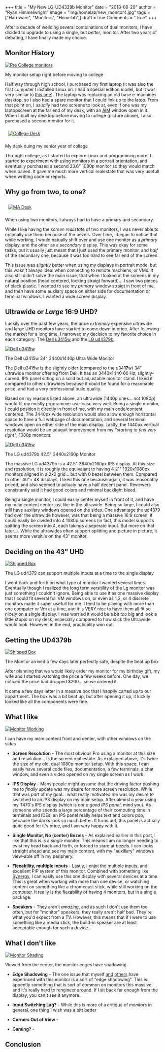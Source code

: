 +++
title  = "My New LG-UD4329b Monitor"
date   = "2018-09-20"
author = "Ryan Himmelwright"
image  = "img/homelab/new_monitor4.jpg"
tags   = ["Hardware", "Monitors", "Homelab",]
draft  = true
Comments = "True"
+++

After a decade of weilding several combinations of dual monitors, I
have dicided to upgrade to using a single, but *better*,
monitor. After two years of debating, I have finally made my choice.

<!--more-->

## Monitor History
<a href="../../img/posts/new-lgud4379b-monitor/pre-college-monitors.jpg"><img alt="Pre College monitors" src="../../img/posts/new-lgud4379b-monitor/pre-college-monitors.jpg" style="max-width: 100%;"/></a>
<div class="caption">My monitor setup right before moving to college</div>

Half way through high school, I purchased my first laptop (it was also
the first computer I installed Linux on. I had a special edition
model, but it was very similar to [this
one](https://www.cnet.com/products/hp-pavilion-dv6000/specs/)). The
laptop was replacing an old base e-machines desktop, so I also had a
spare monitor that I could link up to the latop. From that point on, I
*usually* had two screens to look at, even if one was my laptopscreen
at the far end of my desk, with an
[AIM](https://en.wikipedia.org/wiki/AIM_(software)) window open in
it. When I built my desktop before moving to college (picture above), I
also purchased a second monitor for it.

<a href="../../img/posts/new-lgud4379b-monitor/college-desk.jpg"><img alt="College Desk" src="../../img/posts/new-lgud4379b-monitor/college-desk.jpg" style="max-width: 100%; padding: 10px;"/></a>
<div class="caption">My desk duing my senior year of collage</div>

Throught college, as I started to explore Linux and programming more,
I started to experiment with using monitors in a portrait orientation,
and eventually purchased a second 23.6" 1080p monitor so they would
match when paired. It gave me much more vertical realestate that was
very usefull when writting code or reports.

## Why go from two, to one?
<a href="../../img/homelab/kadabra1.jpg"><img alt="MA Desk" src="../../img/homelab/kadabra1.jpg" style="max-width: 100%; padding: 10px;"/></a>
<div class="caption">When using two monitors, I always had to have a primary and secondary.</div>

While I like having the *screen realistate* of two monitors, I was
never able to optimally use them because of the bezels. Over time, I
began to notice that while working, I would natually shift over and
use one monitor as a *primary* display, and the other as a *secondary*
display. This was okay for some tasks, but it usually just meant that
I just used the primary monitor, and *half* of the secondary one,
because it was too hard to see far end of the screen. 

This issue was *slightly* better when using my displays in portrait
mode, but this wasn't always ideal when connecting to remote machiens,
or VMs. It also still didn't solve the main issue, that when I looked
at the screens in my natural position (head centered, looking straigt
forward)... I saw two pieces of black plastic. I wanted to see my
*primary* window straigt in front of me, and then have some auxilary
space on either side for documentation or terminal windows. I wanted a
wide screen display.

## Ultrawide or *Large* 16:9 UHD?

Luckily over the past few years, the once *extremely* expensive
ultrawide and large UHD monitors have started to come down in
price. After following the market for a long time, I narrowed my
decision to my favorite choice in each category: The [Dell
u3415w](https://www.dell.com/en-us/shop/dell-ultrasharp-34-curved-ultrawide-monitor-u3415w/apd/210-adtr/monitors-monitor-accessories)
and the [LG ud4379b](https://www.lg.com/us/monitors/lg-43UD79-B-4k-uhd-led-monitor).

<a href="../../img/posts/new-lgud4379b-monitor/dellu3415w.jpg"><img alt="Dell u3415w" src="../../img/posts/new-lgud4379b-monitor/dellu3415w.jpg" style="max-width: 100%;"/></a>
<div class="caption">The Dell u3415w 34" 3440x1440p Ultra Wide Monitor </div>

The Dell u3415w is the slightly older (compared to the
[u34**17**w](https://www.dell.com/ed/business/p/dell-u3417w-monitor/pd))
34" ultrawide monitor offering from Dell. It has an 3440x1440 60 Hz,
slightly-curved, IPS panel sitting on a solid but adjustable monitor
stand. I liked it compared to other ultrawides because it could be
found for a reasonable price, and had a very professional build
quality.

Based on my reasons listed above, an ultrawide (1440p ones... not
1080p) would fit my mostly programmer use-case very well. Being a
single monitor, I could position it directly in front of me, with my
main code/content centered. The 3440px wide resolution would also
allow enough horizontal space to have a full webpage of documentation,
and several terminal windows open on either side of the main
display. Lastly, the 1440px vertical resolution would be an adaquit
improvement from my *"starting to feel very tight"*, 1080p monitors.

<a href="../../img/posts/new-lgud4379b-monitor/ud4379b.jpg"><img alt="Dell u3415w" src="../../img/posts/new-lgud4379b-monitor/ud4379b.jpg" style="max-width: 100%;"/></a>
<div class="caption">The LG ud4379b 42.5" 3440x2160p Monitor</div>

The massive LG ud4379b is a 42.5" 3840x2160px IPS display. At this
size and resolution, it is roughly the equivalant to having 4 21"
1920x1080px monitors aligned in a 2x2 grid... but with 0 bezel between
them. Compared to other 40"+ 4K displays, I liked this one because
again, it was reasonably priced, and also seemed to actualy have a
half decent panel. Reviewers consistantly said it had good colors and
minimal backlight bleed.

Being a single monitor, I could easily center myself in front of it,
and have my main content center just like in the ultrawide. Being so
large, I could also still have auxilary windows opened on the
sides. One advantage the ud4379 had over the ultrawide however, was
that being a massive 16:9 screen, it could easily be divided into 4
1080p screens (in fact, this model supports spitting the screen into
4, each takings a seperate input. But more on that later..). While the
ultrawides often support splitting and picture in picture, it seems
more versitile on the 43" monitor.

## Deciding on the 43" UHD

<a href="../../img/posts/new-lgud4379b-monitor/multi-input.jpg"><img alt="Shipped Box" src="../../img/posts/new-lgud4379b-monitor/multi-input.jpg" style="max-width: 100%;"/></a>
<div class="caption">The LG ud4379 can support multiple inputs at a time to the single display</div>

I went back and forth on what type of monitor I wanted several
times. Eventually though I realized the long term versitility of the
Lg monitor was just something I couldn't ignore. Being able to use it
as one massive display that I could fit several full VM windows on, or
even as 1,2, or 4 discrete monitors made it super usefull for me. I
tend to be playing with more than one computer or Vm at a time, and it
is VERY nice to have them all fit so nicely on a single display. I was
worried it would be a bit *too* big and look a little stupid on my
desk, especially compared to how slick the Ultrawide would
look. However, in the end, practicality won out.

## Getting the UD4379b

<a href="../../img/posts/new-lgud4379b-monitor/box.jpg"><img alt="Shipped Box" src="../../img/posts/new-lgud4379b-monitor/box.jpg" style="max-width: 100%;"/></a>
<div class="caption">The Monitor arrived a few days later perfectly safe, despite the beat up box</div>

After planning that we would likely order my monitor for my birthday
gift, my wife and I started watching the price a few weeks before. One
day, we noticed the price had dropped $200... so we ordered it.

It came a few days latter in a massive box that I happily carted up to
our appartment. The box was a bit beat up, but after opening it up, it
luckily looked like all the components were fine.

## What I like

<a href="../../img/posts/new-lgud4379b-monitor/monitor-working.png"><img alt="Monitor Working" src="../../img/posts/new-lgud4379b-monitor/monitor-working.png" style="max-width: 100%;"/></a>
<div class="caption">I can have my main content front and center, with other windows on the sides</div>

- **Screen Resolution** - The most obvious Pro using a monitor at this
  size and resolution... is the screen real estate. As explained above,
  it's twice the size of my old, dual 1080p monitor setup. With this
  space, I can easily have several code files, documentation, a few
  terminals, a chat window, and even a video opened on my single
  screen as I work. 

- **IPS Display** - Many people might assume that the driving factor
  pushing me to *finally* update was my desire for more screen
  resolution. While that was *part* of my goal... what really
  motivated me was my desire to switched to an IPS display on my main
  setup. After almost a year using my T470's IPS display (which is
  *not a good IPS panel*, mind you). As someone who spends a large
  percentage of their computing time in terminals and IDEs, an IPS
  panel really helps text and colors pop, because the darks look *so*
  much better. It turns out, this panel is actually quite good for
  it's price, and I am very happy with it.
  

- **Single Monitor, No (center) Bezels** - As explained earlier in this
  post, I like that this is is a *single* monitor. This means I am no
  longer needing to twist my head back and forth, or forced to stare
  at bezels. I can looks straight ahead and see my main content, with
  my "auxiliary" windows view-able off in my periphery.

- **Flexability, multiple inputs** - Lastly, I enjot the multiple
  inputs, and excellent PIP system of this monitor. Combined with
  something like [Synergy](https://symless.com/synergy), I can easily
  use this one display with several devices at a time. This is great
  when working with more than one device, or watching content on
  something like a chromecast stick, while still working on the
  computer. It really is the flexability of having 4 monitors, but in
  a single package.
  
- **Speakers** - They aren't *amazing*, and as such I don't use them
  too often, but for "monitor" speakers, they really aren't half
  bad. They're what you'd expect from a TV. However, this means that
  if I were to use something like a media stick, the build-in speaker
  are at least acceptable enough for such a device.



## What I don't like

<a href="../../img/posts/new-lgud4379b-monitor/monitor_shading.png"><img alt="Monitor Shading" src="../../img/posts/new-lgud4379b-monitor/monitor_shading.png" style="max-width: 100%;"/></a>
<div class="caption">Viewed from the center, the monitor edges have shadowing.</div>

- **Edge Shadowing** - The one issue that myself
  [and](https://youtu.be/yA6hL3inqRc?t=250)
  [others](https://youtu.be/3BSaPRHrA_U?t=667) have experinced with
  this monitor is a sort of "edge shadowing". This is appently
  something that is sort of common on monitors this massive, and it's
  really hard to rengineer around. If I sit back far enough from the
  display, you can't see it anymore.

- **Input Switching Lag?** - While this is more of a critique of
  *monitors* in general, one thing I wish was a bitt better 

- **Corners Out of View** - 

- **Gaming?** -


## Conclusion

